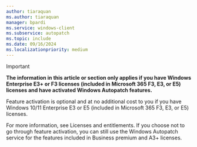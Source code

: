 ```yaml
---
author: tiaraquan
ms.author: tiaraquan
manager: bpardi
ms.service: windows-client
ms.subservice: autopatch
ms.topic: include
ms.date: 09/16/2024
ms.localizationpriority: medium
---
```

<!--This file is used throughout the Windows Autopatch documentation. -->

> [!IMPORTANT]
> **The information in this article or section only applies if you have Windows Enterprise E3+ or F3 licenses (included in Microsoft 365 F3, E3, or E5) licenses and have activated Windows Autopatch features.**<p>Feature activation is optional and at no additional cost to you if you have Windows 10/11 Enterprise E3 or E5 (included in Microsoft 365 F3, E3, or E5) licenses.</p><p>For more information, see Licenses and entitlements. If you choose not to go through feature activation, you can still use the Windows Autopatch service for the features included in Business premium and A3+ licenses.</p>
